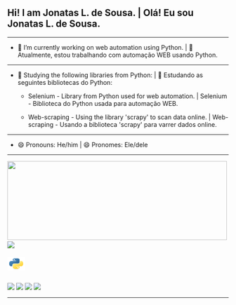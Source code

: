 
## Hi! I am Jonatas L. de Sousa. |  Olá! Eu sou Jonatas L. de Sousa.

***

* 🔭 I’m currently working on web automation using Python. | 🔭 Atualmente, estou trabalhando com automação WEB usando Python.
***

* 🌱 Studying the following libraries from Python: | 🌱 Estudando as seguintes bibliotecas do Python:

   * Selenium - Library from Python used for web automation. | Selenium - Biblioteca do Python usada para automação WEB.
   
   * Web-scraping - Using the library 'scrapy' to scan data online. | Web-scraping - Usando a biblioteca 'scrapy' para varrer dados online.
***

* 😄 Pronouns: He/him | 😄 Pronomes: Ele/dele

***

<div href="https://github.com/Jonatas98Lopes">
  <img height="180cm" width="500cm" src="https://github-readme-stats.vercel.app/api?username=Jonatas98Lopes&showicons=true&theme=cobalt2&include_all_commits=true&count_private=true"/>
  <img height="180cm" src="https://github-readme-stats.vercel.app/api/top-langs/?username=Jonatas98Lopes&layout=compact&langs_count=16&theme=cobalt2"/>

</div>


<div style="display: inline_block"><br> 
  <img align="center" alt="Jou-Python" height="30" width="40" src="https://raw.githubusercontent.com/devicons/devicon/master/icons/python/python-original.svg">
</div>
  
  ##
 
<div>
  <a href="https://jonataslopes98.wixsite.com/jonatasldesousa" target="_blank"><img src="https://img.shields.io/badge/website-000000?style=for-the-badge&logo=About.me&logoColor=white" target="_blank"></a> 
  <a href="https://instagram.com/jou.lopes" target="_blank"><img src="https://img.shields.io/badge/-Instagram-%23E440FF?style=for-the-badge&logo=instagram&logoColor=white" target="_blank"></a>
  <a href="https://www.linkedin.com/in/jonatas-l-de-sousa-32bb89205/" target="_blank"><img src="https://img.shields.io/badge/-LinkedIn-%230077B5?style=for-the-badge&logo=linkedin&logoColor=white" target="_blank"></a>
  <a href="https://wa.me/5511960711296" target="_blank"><img src="https://img.shields.io/badge/WhatsApp-25D366?style=for-the-badge&logo=whatsapp&logoColor=white" target="_blank"></a>
</div>

***
